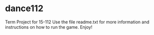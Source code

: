 # dance112
Term Project for 15-112
Use the file readme.txt for more information and instructions on how to run the game. Enjoy!
